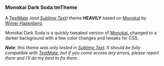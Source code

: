 ### Monokai Dark Soda tmTheme

A [TextMate][1] _(and [Sublime Text][2])_ theme __HEAVILY__ based on [Monokai][3] by [Wimer Hazenberg][4].

Monokai Dark Soda is a quickly tweaked version of [Monokai][3], changed to a darker background with a few color changes and tweaks for CSS.

___Note__: this theme was only tested in [Sublime Text][2]. It should be fully compatible with [TextMate][1], but if you come across any errors, please report them and I'll do my best to fix them._


[1]: http://macromates.com/
[2]: http://www.sublimetext.com/
[3]: http://www.monokai.nl/blog/2006/07/15/textmate-color-theme/
[4]: http://monokai.nl/
